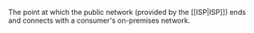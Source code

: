 The point at which the public network (provided by the [[ISP|ISP]]) ends and connects with a consumer's on-premises network.